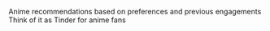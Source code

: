 Anime recommendations based on preferences and previous engagements
Think of it as Tinder for anime fans
